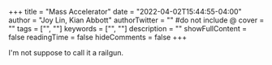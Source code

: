 +++
title = "Mass Accelerator"
date = "2022-04-02T15:44:55-04:00"
author = "Joy Lin, Kian Abbott"
authorTwitter = "" #do not include @
cover = ""
tags = ["", ""]
keywords = ["", ""]
description = ""
showFullContent = false
readingTime = false
hideComments = false
+++

I'm not suppose to call it a railgun.
